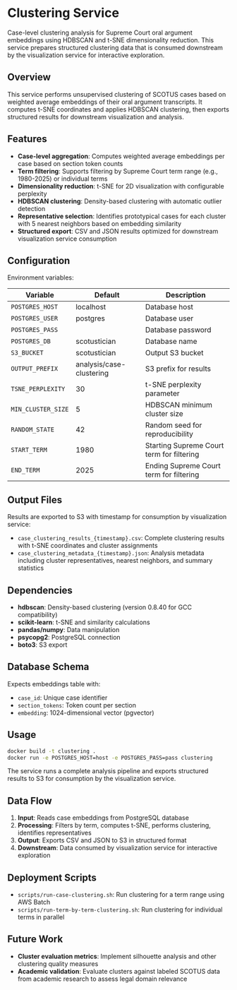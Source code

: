 # Clustering Service

Case-level clustering analysis for Supreme Court oral argument embeddings using HDBSCAN and t-SNE dimensionality reduction. This service prepares structured clustering data that is consumed downstream by the visualization service for interactive exploration.

## Overview

This service performs unsupervised clustering of SCOTUS cases based on weighted average embeddings of their oral argument transcripts. It computes t-SNE coordinates and applies HDBSCAN clustering, then exports structured results for downstream visualization and analysis.

## Features

- **Case-level aggregation**: Computes weighted average embeddings per case based on section token counts
- **Term filtering**: Supports filtering by Supreme Court term range (e.g., 1980-2025) or individual terms
- **Dimensionality reduction**: t-SNE for 2D visualization with configurable perplexity
- **HDBSCAN clustering**: Density-based clustering with automatic outlier detection
- **Representative selection**: Identifies prototypical cases for each cluster with 5 nearest neighbors based on embedding similarity
- **Structured export**: CSV and JSON results optimized for downstream visualization service consumption

## Configuration

Environment variables:

| Variable | Default | Description |
|----------|---------|-------------|
| `POSTGRES_HOST` | localhost | Database host |
| `POSTGRES_USER` | postgres | Database user |
| `POSTGRES_PASS` | | Database password |
| `POSTGRES_DB` | scotustician | Database name |
| `S3_BUCKET` | scotustician | Output S3 bucket |
| `OUTPUT_PREFIX` | analysis/case-clustering | S3 prefix for results |
| `TSNE_PERPLEXITY` | 30 | t-SNE perplexity parameter |
| `MIN_CLUSTER_SIZE` | 5 | HDBSCAN minimum cluster size |
| `RANDOM_STATE` | 42 | Random seed for reproducibility |
| `START_TERM` | 1980 | Starting Supreme Court term for filtering |
| `END_TERM` | 2025 | Ending Supreme Court term for filtering |

## Output Files

Results are exported to S3 with timestamp for consumption by visualization service:

- `case_clustering_results_{timestamp}.csv`: Complete clustering results with t-SNE coordinates and cluster assignments
- `case_clustering_metadata_{timestamp}.json`: Analysis metadata including cluster representatives, nearest neighbors, and summary statistics

## Dependencies

- **hdbscan**: Density-based clustering (version 0.8.40 for GCC compatibility)
- **scikit-learn**: t-SNE and similarity calculations
- **pandas/numpy**: Data manipulation
- **psycopg2**: PostgreSQL connection
- **boto3**: S3 export

## Database Schema

Expects embeddings table with:
- `case_id`: Unique case identifier
- `section_tokens`: Token count per section
- `embedding`: 1024-dimensional vector (pgvector)

## Usage

```bash
docker build -t clustering .
docker run -e POSTGRES_HOST=host -e POSTGRES_PASS=pass clustering
```

The service runs a complete analysis pipeline and exports structured results to S3 for consumption by the visualization service.

## Data Flow

1. **Input**: Reads case embeddings from PostgreSQL database
2. **Processing**: Filters by term, computes t-SNE, performs clustering, identifies representatives
3. **Output**: Exports CSV and JSON to S3 in structured format
4. **Downstream**: Data consumed by visualization service for interactive exploration

## Deployment Scripts

- `scripts/run-case-clustering.sh`: Run clustering for a term range using AWS Batch
- `scripts/run-term-by-term-clustering.sh`: Run clustering for individual terms in parallel

## Future Work

- **Cluster evaluation metrics**: Implement silhouette analysis and other clustering quality measures
- **Academic validation**: Evaluate clusters against labeled SCOTUS data from academic research to assess legal domain relevance